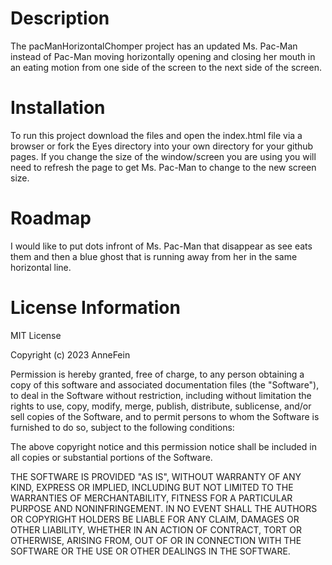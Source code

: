# Description
The pacManHorizontalChomper project has an updated Ms. Pac-Man instead of Pac-Man moving horizontally opening and closing her mouth in an eating motion from one side of the screen to the next side of the screen.  

# Installation
To run this project download the files and open the index.html file via a browser or fork the Eyes directory into your own directory for your github pages. If you change the size of the window/screen you are using you will need to refresh the page to get Ms. Pac-Man to change to the new screen size.

# Roadmap
I would like to put dots infront of Ms. Pac-Man that disappear as see eats them and then a blue ghost that is running away from her in the same horizontal line.

# License Information
MIT License

Copyright (c) 2023 AnneFein

Permission is hereby granted, free of charge, to any person obtaining a copy
of this software and associated documentation files (the "Software"), to deal
in the Software without restriction, including without limitation the rights
to use, copy, modify, merge, publish, distribute, sublicense, and/or sell
copies of the Software, and to permit persons to whom the Software is
furnished to do so, subject to the following conditions:

The above copyright notice and this permission notice shall be included in all
copies or substantial portions of the Software.

THE SOFTWARE IS PROVIDED "AS IS", WITHOUT WARRANTY OF ANY KIND, EXPRESS OR
IMPLIED, INCLUDING BUT NOT LIMITED TO THE WARRANTIES OF MERCHANTABILITY,
FITNESS FOR A PARTICULAR PURPOSE AND NONINFRINGEMENT. IN NO EVENT SHALL THE
AUTHORS OR COPYRIGHT HOLDERS BE LIABLE FOR ANY CLAIM, DAMAGES OR OTHER
LIABILITY, WHETHER IN AN ACTION OF CONTRACT, TORT OR OTHERWISE, ARISING FROM,
OUT OF OR IN CONNECTION WITH THE SOFTWARE OR THE USE OR OTHER DEALINGS IN THE
SOFTWARE.

